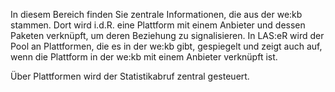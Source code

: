 In diesem Bereich finden Sie zentrale Informationen, die aus der we:kb stammen. Dort wird i.d.R. eine Plattform mit einem Anbieter und dessen Paketen verknüpft, um deren Beziehung zu signalisieren. 
In LAS:eR wird der Pool an Plattformen, die es in der we:kb gibt, gespiegelt und zeigt auch auf, wenn die Plattform in der we:kb mit einem Anbieter verknüpft ist. 

Über Plattformen wird der Statistikabruf zentral gesteuert.
